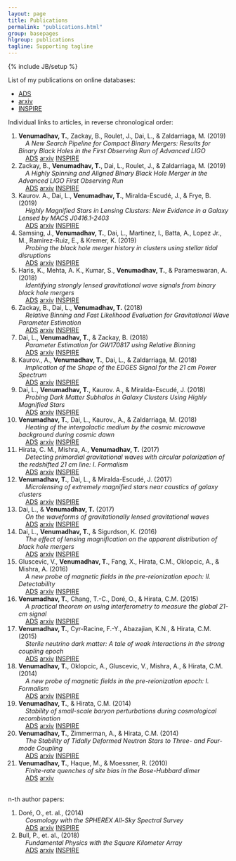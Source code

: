 ```yaml
---
layout: page
title: Publications
permalink: "publications.html"
group: basepages
hlgroup: publications 
tagline: Supporting tagline
---
```

{% include JB/setup %}

List of my publications on online databases:

* [ADS](http://adsabs.harvard.edu/cgi-bin/nph-abs_connect?return_req=no_params&author=Venumadhav,%20Tejaswi&db_key=PRE)
* [arxiv](http://arxiv.org/a/venumadhav_t_1)
* [INSPIRE](https://inspirehep.net/author/profile/Venumadhav%2C%20Tejaswi?recid=1321339&ln=en)

Individual links to articles, in reverse chronological order:

1. **Venumadhav, T.**, Zackay, B., Roulet, J., Dai, L., & Zaldarriaga, M. (2019) <br>
&nbsp;&nbsp;&nbsp;&nbsp;*A New Search Pipeline for Compact Binary Mergers: Results for Binary Black Holes in the First Observing Run of Advanced LIGO* <br>
&nbsp;&nbsp;&nbsp;&nbsp;[ADS](https://ui.adsabs.harvard.edu/#abs/arXiv:1902.10341) [arxiv](https://arxiv.org/abs/1902.10341) [INSPIRE](https://inspirehep.net/record/1722254)
2. Zackay, B., **Venumadhav, T.**, Dai, L., Roulet, J., & Zaldarriaga, M. (2019) <br>
&nbsp;&nbsp;&nbsp;&nbsp;*A Highly Spinning and Aligned Binary Black Hole Merger in the Advanced LIGO First Observing Run* <br>
&nbsp;&nbsp;&nbsp;&nbsp;[ADS](https://ui.adsabs.harvard.edu/#abs/arXiv:1902.10331) [arxiv](https://arxiv.org/abs/1902.10331) [INSPIRE](https://inspirehep.net/record/1722266)
3. Kaurov. A., Dai, L., **Venumadhav, T.**, Miralda-Escud&#233;, J., & Frye, B. (2019) <br>
&nbsp;&nbsp;&nbsp;&nbsp;*Highly Magnified Stars in Lensing Clusters: New Evidence in a Galaxy Lensed by MACS J0416.1-2403* <br>
&nbsp;&nbsp;&nbsp;&nbsp;[ADS](https://ui.adsabs.harvard.edu/#abs/arXiv:1902.10090) [arxiv](https://arxiv.org/abs/1902.10090) [INSPIRE](https://inspirehep.net/record/1722101)
4. Samsing, J., **Venumadhav, T.**, Dai, L., Martinez, I., Batta, A., Lopez Jr., M., Ramirez-Ruiz, E., & Kremer, K. (2019) <br>
&nbsp;&nbsp;&nbsp;&nbsp;*Probing the black hole merger history in clusters using stellar tidal disruptions* <br>
&nbsp;&nbsp;&nbsp;&nbsp;[ADS](https://ui.adsabs.harvard.edu/#abs/arXiv:1901.02889) [arxiv](https://arxiv.org/abs/1901.02889) [INSPIRE](https://inspirehep.net/record/1713053)
5. Haris, K., Mehta, A. K., Kumar, S., **Venumadhav, T.**, & Parameswaran, A. (2018) <br>
&nbsp;&nbsp;&nbsp;&nbsp;*Identifying strongly lensed gravitational wave signals from binary black hole mergers* <br>
&nbsp;&nbsp;&nbsp;&nbsp;[ADS](http://adsabs.harvard.edu/abs/arXiv:1807.07062) [arxiv](https://arxiv.org/abs/1807.07062) [INSPIRE](http://inspirehep.net/record/1683034)
6. Zackay, B., Dai, L., **Venumadhav, T.** (2018) <br>
&nbsp;&nbsp;&nbsp;&nbsp;*Relative Binning and Fast Likelihood Evaluation for Gravitational Wave Parameter Estimation* <br>
&nbsp;&nbsp;&nbsp;&nbsp;[ADS](http://adsabs.harvard.edu/abs/arXiv:1806.08792) [arxiv](https://arxiv.org/abs/1806.08792) [INSPIRE](http://inspirehep.net/record/1679399)
7. Dai, L., **Venumadhav, T.**, & Zackay, B. (2018) <br>
&nbsp;&nbsp;&nbsp;&nbsp;*Parameter Estimation for GW170817 using Relative Binning* <br>
&nbsp;&nbsp;&nbsp;&nbsp;[ADS](http://adsabs.harvard.edu/abs/arXiv:1806.08793) [arxiv](https://arxiv.org/abs/1806.08793) [INSPIRE](http://inspirehep.net/record/1679393)
8. Kaurov., A., **Venumadhav, T.**, Dai, L., & Zaldarriaga, M. (2018) <br>
&nbsp;&nbsp;&nbsp;&nbsp;*Implication of the Shape of the EDGES Signal for the 21 cm Power Spectrum* <br>
&nbsp;&nbsp;&nbsp;&nbsp;[ADS](http://adsabs.harvard.edu/abs/arXiv:1805.03254) [arxiv](https://arxiv.org/abs/1805.03254) [INSPIRE](https://inspirehep.net/record/1672407)
9. Dai, L., **Venumadhav, T.**, Kaurov. A., & Miralda-Escud&#233;, J. (2018) <br>
&nbsp;&nbsp;&nbsp;&nbsp;*Probing Dark Matter Subhalos in Galaxy Clusters Using Highly Magnified Stars* <br>
&nbsp;&nbsp;&nbsp;&nbsp;[ADS](http://adsabs.harvard.edu/abs/arXiv:1804.03149) [arxiv](http://arxiv.org/abs/1804.03149) [INSPIRE](https://inspirehep.net/record/1667093)
10. **Venumadhav, T.**, Dai, L., Kaurov., A., & Zaldarriaga, M. (2018) <br>
&nbsp;&nbsp;&nbsp;&nbsp;*Heating of the intergalactic medium by the cosmic microwave background during cosmic dawn* <br>
&nbsp;&nbsp;&nbsp;&nbsp;[ADS](http://adsabs.harvard.edu/abs/arXiv:1804.02406) [arxiv](https://arxiv.org/abs/1804.02406) [INSPIRE](https://inspirehep.net/record/1666883)
11. Hirata, C. M., Mishra, A., **Venumadhav, T.** (2017) <br>
&nbsp;&nbsp;&nbsp;&nbsp;*Detecting primordial gravitational waves with circular polarization of the redshifted 21 cm line: I. Formalism* <br>
&nbsp;&nbsp;&nbsp;&nbsp;[ADS](http://adsabs.harvard.edu/abs/arXiv:1707.03513) [arxiv](https://arxiv.org/abs/1707.03513) [INSPIRE](https://inspirehep.net/record/1609623)
12. **Venumadhav, T.**, Dai, L., & Miralda-Escud&#233;, J. (2017) <br>
&nbsp;&nbsp;&nbsp;&nbsp;*Microlensing of extremely magnified stars near caustics of galaxy clusters* <br>
&nbsp;&nbsp;&nbsp;&nbsp;[ADS](http://adsabs.harvard.edu/abs/arXiv:1707.00003) [arxiv](https://arxiv.org/abs/1707.00003) [INSPIRE](https://inspirehep.net/record/1608328)
13. Dai, L., & **Venumadhav, T.** (2017) <br>
&nbsp;&nbsp;&nbsp;&nbsp;*On the waveforms of gravitationally lensed gravitational waves* <br>
&nbsp;&nbsp;&nbsp;&nbsp;[ADS](http://adsabs.harvard.edu/abs/arXiv:1702.04724) [arxiv](https://arxiv.org/abs/1702.04724) [INSPIRE](https://inspirehep.net/record/1513760)
14. Dai, L., **Venumadhav, T.**, & Sigurdson, K. (2016) <br>
&nbsp;&nbsp;&nbsp;&nbsp;*The effect of lensing magnification on the apparent distribution of black hole mergers* <br>
&nbsp;&nbsp;&nbsp;&nbsp;[ADS](http://adsabs.harvard.edu/abs/2016arXiv160509398D) [arxiv](http://arxiv.org/abs/1605.09398) [INSPIRE](https://inspirehep.net/record/1466408)
15. Gluscevic, V., **Venumadhav, T.**, Fang, X., Hirata, C.M., Oklopcic, A., & Mishra, A. (2016) <br>
&nbsp;&nbsp;&nbsp;&nbsp;*A new probe of magnetic fields in the pre-reionization epoch: II. Detectability* <br>
&nbsp;&nbsp;&nbsp;&nbsp;[ADS](http://adsabs.harvard.edu/abs/2016arXiv160406327) [arxiv](http://arxiv.org/abs/1604.06327) [INSPIRE](https://inspirehep.net/record/1449968)
16. **Venumadhav, T.**, Chang, T.-C., Dor&#233;, O., & Hirata, C.M. (2015) <br>
&nbsp;&nbsp;&nbsp;&nbsp;*A practical theorem on using interferometry to measure the global 21-cm signal* <br>
&nbsp;&nbsp;&nbsp;&nbsp;[ADS](http://adsabs.harvard.edu/abs/2015arXiv151205248V) [arxiv](http://arxiv.org/abs/1512.05248) [INSPIRE](http://inspirehep.net/record/1409895)
17. **Venumadhav, T.**, Cyr-Racine, F.-Y., Abazajian, K.N., & Hirata, C.M. (2015) <br>
&nbsp;&nbsp;&nbsp;&nbsp;*Sterile neutrino dark matter: A tale of weak interactions in the strong coupling epoch* <br>
&nbsp;&nbsp;&nbsp;&nbsp;[ADS](http://adsabs.harvard.edu/abs/2015arXiv150706655V) [arxiv](http://arxiv.org/abs/1507.06655) [INSPIRE](http://inspirehep.net/record/1384749)
18. **Venumadhav, T.**, Oklopcic, A., Gluscevic, V., Mishra, A., & Hirata, C.M. (2014) <br> 
&nbsp;&nbsp;&nbsp;&nbsp;*A new probe of magnetic fields in the pre-reionization epoch: I. Formalism* <br>
&nbsp;&nbsp;&nbsp;&nbsp;[ADS](http://adsabs.harvard.edu/abs/2014arXiv1410.2250V) [arxiv](http://arxiv.org/abs/1410.2250) [INSPIRE](http://inspirehep.net/record/1321339)
19. **Venumadhav, T.**, & Hirata, C.M. (2014) <br> 
&nbsp;&nbsp;&nbsp;&nbsp;*Stability of small-scale baryon perturbations during cosmological recombination* <br> 
&nbsp;&nbsp;&nbsp;&nbsp;[ADS](http://adsabs.harvard.edu/abs/2014arXiv1409.1240V) [arxiv](http://arxiv.org/abs/1409.1240) [INSPIRE](http://inspirehep.net/record/1315080)
20. **Venumadhav, T.**, Zimmerman, A., & Hirata, C.M. (2014) <br>
&nbsp;&nbsp;&nbsp;&nbsp;*The Stability of Tidally Deformed Neutron Stars to Three- and Four-mode Coupling* <br>
&nbsp;&nbsp;&nbsp;&nbsp;[ADS](http://adsabs.harvard.edu/abs/2014ApJ...781...23V) [arxiv](http://arxiv.org/abs/1307.2890) [INSPIRE](http://inspirehep.net/record/1242111)
21. **Venumadhav, T.**, Haque, M., & Moessner, R. (2010) <br>
&nbsp;&nbsp;&nbsp;&nbsp;*Finite-rate quenches of site bias in the Bose-Hubbard dimer* <br>
&nbsp;&nbsp;&nbsp;&nbsp;[ADS](http://adsabs.harvard.edu/abs/2010PhRvB..81e4305V) [arxiv](http://arxiv.org/abs/0909.0255)

<br>
n-th author papers:

1. Dor&#233;, O., et. al., (2014) <br>
&nbsp;&nbsp;&nbsp;&nbsp;*Cosmology with the SPHEREX All-Sky Spectral Survey* <br>
&nbsp;&nbsp;&nbsp;&nbsp;[ADS](http://adsabs.harvard.edu/abs/2014arXiv1412.4872D) [arxiv](https://arxiv.org/abs/1412.4872) [INSPIRE](https://inspirehep.net/record/1334478)<br>
2. Bull, P., et. al., (2018) <br>
&nbsp;&nbsp;&nbsp;&nbsp;*Fundamental Physics with the Square Kilometer Array* <br>
&nbsp;&nbsp;&nbsp;&nbsp;[ADS](http://adsabs.harvard.edu/abs/2018arXiv181002680B) [arxiv](https://arxiv.org/abs/1810.02680) [INSPIRE](https://inspirehep.net/record/1697132)<br>



